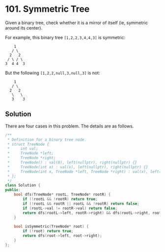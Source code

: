 # 101. Symmetric Tree

Given a binary tree, check whether it is a mirror of itself (ie, symmetric around its center).

For example, this binary tree `[1,2,2,3,4,4,3]` is symmetric:

```
    1
   / \
  2   2
 / \ / \
3  4 4  3
```

But the following `[1,2,2,null,3,null,3]` is not:

```
    1
   / \
  2   2
   \   \
   3    3
```

## Solution

There are four cases in this problem. The details are as follows.

```C++
/**
 * Definition for a binary tree node.
 * struct TreeNode {
 *     int val;
 *     TreeNode *left;
 *     TreeNode *right;
 *     TreeNode() : val(0), left(nullptr), right(nullptr) {}
 *     TreeNode(int x) : val(x), left(nullptr), right(nullptr) {}
 *     TreeNode(int x, TreeNode *left, TreeNode *right) : val(x), left(left), right(right) {}
 * };
 */
class Solution {
public:
    bool dfs(TreeNode* rootL, TreeNode* rootR) {
        if (!rootL && !rootR) return true;
        if (!rootL && rootR || rootL && !rootR) return false;
        if (rootL->val != rootR->val) return false;
        return dfs(rootL->left, rootR->right) && dfs(rootL->right, rootR->left);
    }
    
    bool isSymmetric(TreeNode* root) {
        if (!root) return true;
        return dfs(root->left, root->right);
    }
};
```
